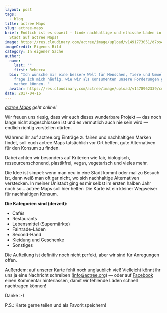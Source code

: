 ```yaml
---
layout: post
tags:
  - blog
title: actree Maps
slug: actree-maps
brief: Endlich ist es soweit — finde nachhaltige und ethische Läden in deiner
  Stadt auf actree Maps!
image: https://res.cloudinary.com/actree/image/upload/v1491773051/d7os4tjmwwtd1ycffr8u.jpg
imageCredit: Eigenes Bild
category: In eigener Sache
author:
  name:
    last: ""
    first: Rebecca
  bio: "Ich wünsche mir eine bessere Welt für Menschen, Tiere und Umwelt. Dabei
    frage ich mich häufig, wie wir als Konsumenten unsere Forderungen geltend
    machen können. "
  avatar: https://res.cloudinary.com/actree/image/upload/v1478962339/cuefed3lritxb0nmepg9.jpg
date: 2017-04-16
---
```


*[actree Maps](http://www.actree.org/maps) geht online!*

Wir freuen uns riesig, dass wir euch dieses wunderbare Projekt — das noch lange nicht abgeschlossen ist und es vermutlich auch nie sein wird — endlich richtig vorstellen dürfen.

Während ihr auf actree.org Einträge zu fairen und nachhaltigen Marken findet, soll euch actree Maps tatsächlich vor Ort helfen, gute Alternativen für den Konsum zu finden.

Dabei achten wir besonders auf Kriterien wie fair, biologisch, ressourcenschonend, plastikfrei, vegan, vegetarisch und vieles mehr.

Die Idee ist simpel: wenn man neu in eine Stadt kommt oder mal zu Besuch ist, dann weiß man oft gar nicht, wo sich nachhaltige Alternativen verstecken. In meiner Unistadt ging es mir selbst im ersten halben Jahr noch so... actree Maps soll hier helfen. Die Karte ist ein kleiner Wegweiser für nachhaltigen Konsum.

**Die Kategorien sind (derzeit):**

- Cafés
- Restaurants
- Lebensmittel (Supermärkte)
- Fairtrade-Läden
- Second-Hand
- Kleidung und Geschenke
- Sonstiges

Die Aufteilung ist definitiv noch nicht perfekt, aber wir sind für Anregungen offen. 

Außerdem: auf unserer Karte fehlt noch unglaublich viel! Vielleicht könnt ihr uns ja eine Nachricht schreiben ([info@actree.org](mailto:info@actree.org)) — oder auf [Facebook](http://facebook.de/grow.actree) einen Kommentar hinterlassen, damit wir fehlende Läden schnell nachtragen können! 

Danke :-) 

P.S.: Karte gerne teilen und als Favorit speichern!